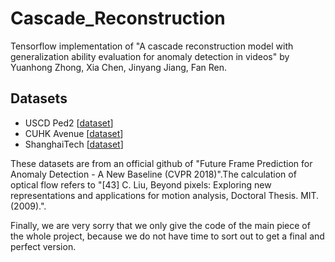 # Cascade_Reconstruction
Tensorflow implementation of "A cascade reconstruction model with generalization ability evaluation for anomaly detection in videos" by Yuanhong Zhong, Xia Chen, Jinyang Jiang, Fan Ren.

## Datasets
* USCD Ped2 [[dataset](https://github.com/StevenLiuWen/ano_pred_cvpr2018)]
* CUHK Avenue [[dataset](https://github.com/StevenLiuWen/ano_pred_cvpr2018)]
* ShanghaiTech [[dataset](https://github.com/StevenLiuWen/ano_pred_cvpr2018)]

These datasets are from an official github of "Future Frame Prediction for Anomaly Detection - A New Baseline (CVPR 2018)".The calculation of optical flow refers to "[43]	C. Liu, Beyond pixels: Exploring new representations and applications for motion analysis, Doctoral Thesis. MIT. (2009).".


Finally, we are very sorry that we only give the code of the main piece of the whole project, because we do not have time to sort out to get a final and perfect version.
